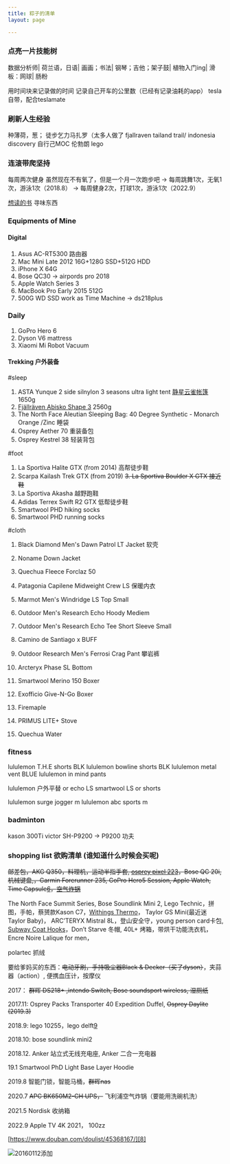 ```yaml
---
title: 粽子的清单
layout: page

---
```



### 点亮一片技能树
数据分析师|
荷兰语，日语|
画画；书法|
钢琴；吉他；架子鼓|
植物入门ing|
滑板：网球|
肠粉

用时间块来记录做的时间
记录自己开车的公里数（已经有记录油耗的app） tesla 自带，配合teslamate


### 刷新人生经验
种薄荷，葱；
徒步乞力马扎罗（太多人做了
fjallraven tailand trail/ indonesia discovery
自行己MOC 伦勃朗 lego

### 连滚带爬坚持

每周两次健身
虽然现在不有氧了，但是一个月一次跑步吧
-> 每周跳舞1次，无氧1次，游泳1次（2018.8）
-> 每周健身2次，打球1次，游泳1次（2022.9）

[想读的书][1]
寻味东西


### Equipments of Mine

#### Digital 


1. Asus AC-RT5300 路由器
2. Mac Mini Late 2012 16G+128G SSD+512G HDD 
3. iPhone X 64G
4. Bose QC30 -> airpords pro 2018
5. Apple Watch Series 3
6. MacBook Pro Early 2015 512G
7. 500G WD SSD work as Time Machine -> ds218plus

### Daily

1. GoPro Hero 6
2. Dyson V6 mattress
3. Xiaomi Mi Robot Vacuum 


#### Trekking 户外装备

#sleep

1. ASTA Yunque 2 side silnylon 3 seasons ultra light tent [静星云雀帐篷](http://www.8264.com/wenzhang/4304868.html) 1650g
2. [Fjällräven Abisko Shape 3](https://www.fjallraven.co.uk/fjallraven-unisex-abisko-shape-3-sand-f53203/) 2560g
3. The North Face Aleutian Sleeping Bag: 40 Degree Synthetic - Monarch Orange /Zinc 睡袋
4. Osprey Aether 70 重装备包
5. Osprey Kestrel 38 轻装背包

#foot
1. La Sportiva Halite GTX (from 2014) 高帮徒步鞋
2. Scarpa Kailash Trek GTX (from 2019)
<del>3. La Sportiva Boulder X GTX 接近鞋</del>
3. La Sportiva Akasha 越野跑鞋
4. Adidas Terrex Swift R2 GTX 低帮徒步鞋
5. Smartwool PHD hiking socks
6. Smartwool PHD running socks

#cloth
1. Black Diamond Men's Dawn Patrol LT Jacket 软壳
2. Noname Down Jacket
3. Quechua Fleece Forclaz 50
4. Patagonia Capilene Midweight Crew LS 保暖内衣
5. Marmot Men's Windridge LS Top Small
6. Outdoor Men's Research Echo Hoody Mediem
7. Outdoor Men's Research Echo Tee Short Sleeve Small
8. Camino de Santiago x BUFF
9. Outdoor Research Men's Ferrosi Crag Pant 攀岩裤
10. Arcteryx Phase SL Bottom
11. Smartwool Merino 150 Boxer
12. Exofficio Give-N-Go Boxer

1. Firemaple 
2. PRIMUS LITE+ Stove
3. Quechua Water

### fitness
lululemon T.H.E shorts BLK
lululemon bowline shorts BLK
lululemon metal vent BLUE
lululemon in mind pants

lululemon 户外平替
or echo LS 
smartwool LS
or shorts

<want> 
 lululemon surge jogger m
 lululemon abc sports m


### badminton
kason 300Ti
victor SH-P9200 -> P9200 功夫

### shopping list 欲购清单 (谁知道什么时候会买呢)


<del>邮差包，AKG Q350，料理机，运动半指手套, [osprey pixel 22][2][3]，Bose QC 20i, 机械键盘,，Garmin Forerunner 235, GoPro Hero5 Session,  Apple Watch, Time Capsule[6]，[空气炸锅][4] </del> 

 The North Face Summit Series, Bose Soundlink Mini 2, Lego Technic，拼图，手帕，蔡赟款Kason C7，[Withings Thermo][5]， Taylor GS Mini(最近迷 Taylor Baby)， ARC’TERYX Mistral 8L，登山安全守，young person card卡包, [Subway Coat Hooks][7]，Don’t Starve 冬帽, 40L+ 烤箱，带烘干功能洗衣机，Encre Noire Lalique for men，

 polartec 抓绒



要给爹妈买的东西：<del>电动牙刷，手持吸尘器Black & Decker（买了dyson）</del>，夹蒜器（action）, 便携血压计，按摩仪

2017： <del>群晖 DS218+ ,intendo Switch, Bose soundsport wireless, 湿厕纸</del>

2017.11: Osprey Packs Transporter 40 Expedition Duffel, <del>Osprey Daylite (2019.3)</del>

2018.9: lego 10255，lego delft[9]

2018.10: bose soundlink mini2

2018.12. Anker 站立式无线充电座, Anker 二合一充电器

19.1 Smartwool PhD Light Base Layer Hoodie

2019.8  智能门锁，智能马桶，<del>群晖nas</del>

2020.7  <del>APC BK650M2-CH UPS，</del> 飞利浦空气炸锅（要能用洗碗机洗）

2021.5  Nordisk 收纳箱

2022.9 Apple TV 4K 2021， 100zz

[https://www.douban.com/doulist/45368167/][8]

![20160112添加][image-1] 
<!-- 20060112 -->







[1]:	https://book.douban.com/mine?status=wish
[2]:	http://post.smzdm.com/p/467253/
[3]:	http://www.ospreypacks.com.cn/product/959
[4]:	http://www.amazon.com/Avalon-Bay-AB-Airfryer100B-Airfryer-Black/dp/B00NU68QWA "https://www.douban.com/people/piepiecharlene/status/1734066153/"
[5]:	http://www.smartlifein.com/medical/201607/13813.html#0-tsina-1-99215-397232819ff9a47a7b7e80a40613cfe1
[6]:	https://www.zhihu.com/question/20748261
[7]:	http://www.umbra.com/cad/subway-multi-hook
[8]:	https://www.douban.com/doulist/45368167/
[9]:    https://giantjoy.net/2018/09/14/the-good-place-3-%E5%A4%A7%E4%B8%B0%E6%90%9C%EF%BC%81/

[image-1]:	http://7xo4c2.com1.z0.glb.clouddn.com/dontstarve.JPG
